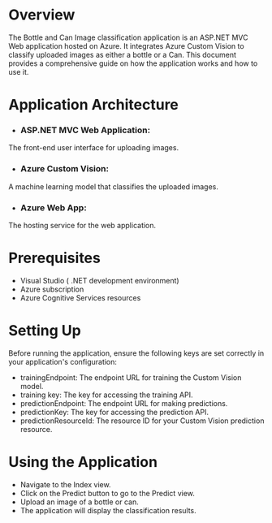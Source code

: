 # Overview

The Bottle and Can Image classification application is an ASP.NET MVC Web application hosted on Azure. It integrates Azure Custom Vision to classify uploaded images as either a bottle or a Can. This document provides a comprehensive guide on how the application works and how to use it.

# Application Architecture
* ### ASP.NET MVC Web Application: 
The front-end user interface for uploading images.
* ### Azure Custom Vision: 
A machine learning model that classifies the uploaded images.
* ### Azure Web App: 
The hosting service for the web application.

# Prerequisites
* Visual Studio ( .NET development environment) 
* Azure subscription
* Azure Cognitive Services resources

# Setting Up

Before running the application, ensure the following keys are set correctly in your application's configuration:

* trainingEndpoint: The endpoint URL for training the Custom Vision model.
* training key: The key for accessing the training API.
* predictionEndpoint: The endpoint URL for making predictions.
* predictionKey: The key for accessing the prediction API.
* predictionResourceId: The resource ID for your Custom Vision prediction resource.

# Using the Application
* Navigate to the Index view.
* Click on the Predict button to go to the Predict view.
* Upload an image of a bottle or can.
* The application will display the classification results.

